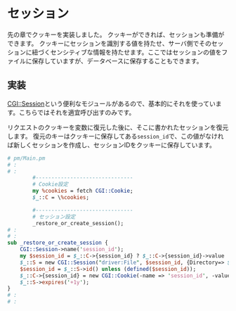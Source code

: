 # セッション

先の章でクッキーを実装しました。
クッキーができれば、セッションも準備ができます。
クッキーにセッションを識別する値を持たせ、サーバ側でそのセッションに紐づくセンシティブな情報を持たせます。ここではセッションの値をファイルに保存していますが、データベースに保存することもできます。

## 実装

[CGI::Session](https://perldoc.jp/docs/modules/CGI-Session-3.11/Session.pod)という便利なモジュールがあるので、基本的にそれを使っています。こちらではそれを適宜呼び出すのみです。

リクエストのクッキーを変数に復元した後に、そこに書かれたセッションを復元します。
復元のキーはクッキーに保存してある`session_id`で、この値がなければ新しくセッションを作成し、セッションIDをクッキーに保存しています。

```perl
# pm/Main.pm
# :
# :
		#-------------------------------
		# Cookie設定
		my %cookies = fetch CGI::Cookie;
		$_::C = \%cookies;

		#-------------------------------
		# セッション設定
		_restore_or_create_session();
# :
# :
sub _restore_or_create_session {
	CGI::Session->name('session_id');
	my $session_id = $_::C->{session_id} ? $_::C->{session_id}->value : undef;
	$_::S = new CGI::Session("driver:File", $session_id, {Directory=> $_::SESSION_DIR});
	$session_id = $_::S->id() unless (defined($session_id));
	$_::C->{session_id} = new CGI::Cookie(-name => 'session_id', -value => $session_id, -expires => '+1y');
	$_::S->expires('+1y');
}
# :
# :
```

